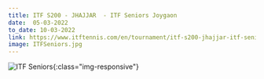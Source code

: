 ```yaml
---
title: ITF S200 - JHAJJAR  - ITF Seniors Joygaon
date:  05-03-2022  
to_date: 10-03-2022
link: https://www.itftennis.com/en/tournament/itf-s200-jhajjar-itf-seniors-joygaon/ind/2022/s-s200-ind-01a-2022/
image: ITFSeniors.jpg
---
```

![ITF Seniors](/tennis-events/assets/images/ITFSeniors.jpg){:class="img-responsive"}

